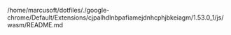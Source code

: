 /home/marcusoft/dotfiles/./google-chrome/Default/Extensions/cjpalhdlnbpafiamejdnhcphjbkeiagm/1.53.0_1/js/wasm/README.md